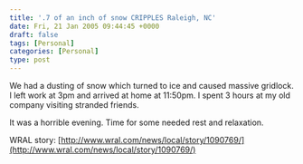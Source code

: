 ```yaml
---
title: '.7 of an inch of snow CRIPPLES Raleigh, NC'
date: Fri, 21 Jan 2005 09:44:45 +0000
draft: false
tags: [Personal]
categories: [Personal]
type: post
---
```


We had a dusting of snow which turned to ice and caused massive gridlock. I left work at 3pm and arrived at home at 11:50pm. I spent 3 hours at my old company visiting stranded friends.

It was a horrible evening. Time for some needed rest and relaxation.

WRAL story: [http://www.wral.com/news/local/story/1090769/](http://www.wral.com/news/local/story/1090769/)
